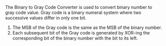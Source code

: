 The Binary to Gray Code Converter is used to convert binary number to gray code value. Gray code is a binary numeral system where two successive values differ in only one bit.

1. The MSB of the Gray code is the same as the MSB of the binary number.
2. Each subsequent bit of the Gray code is generated by XOR-ing the corresponding bit of the binary number with the bit to its left.